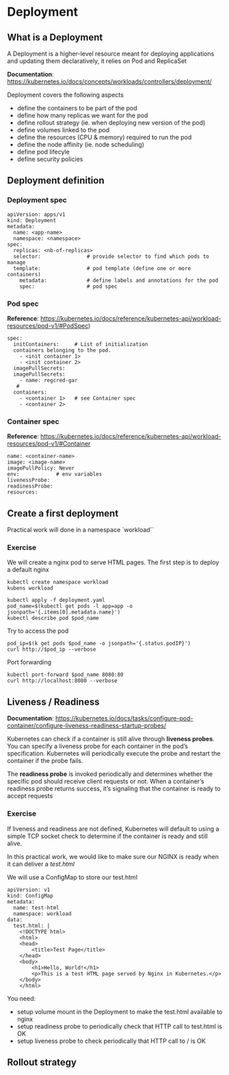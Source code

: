 # Deployment

## What is a Deployment 
A Deployment is a higher-level resource meant for deploying applications and
updating them declaratively, it relies on Pod and ReplicaSet 

**Documentation**: https://kubernetes.io/docs/concepts/workloads/controllers/deployment/


Deployment covers the following aspects
- define the containers to be part of the pod 
- define how many replicas we want for the pod
- define rollout strategy (ie. when deploying new version of the pod)
- define volumes linked to the pod
- define the resources (CPU & memory) required to run the pod
- define the node affinity (ie. node scheduling)
- define pod lifecyle
- define security policies


## Deployment definition

### Deployment spec

```
apiVersion: apps/v1
kind: Deployment
metadata:
  name: <app-name>
  namespace: <namespace>
spec:
  replicas: <nb-of-replicas>
  selector:               # provide selector to find which pods to manage
  template:               # pod template (define one or more containers)
    metadata:             # define labels and annotations for the pod
    spec:                 # pod spec
```

### Pod spec

**Reference**: https://kubernetes.io/docs/reference/kubernetes-api/workload-resources/pod-v1/#PodSpec)
```
spec:
  initContainers:     # List of initialization 
  containers belonging to the pod.
    - <init container 1>
    - <init container 2>
  imagePullSecrets:  
  imagePullSecrets:
    - name: regcred-gar
   #  
  containers:
    - <container 1>   # see Container spec
    - <container 2>
```

### Container spec


**Reference**: https://kubernetes.io/docs/reference/kubernetes-api/workload-resources/pod-v1/#Container
```
name: <container-name>
image: <image-name>
imagePullPolicy: Never
env:            # env variables
livenessProbe:
readinessProbe:
resources:
```


## Create a first deployment

Practical work will done in a namespace `workload``


### Exercise

We will create a nginx pod to serve HTML pages. 
The first step is to deploy a default nginx

```
kubectl create namespace workload
kubens workload
```


```
kubectl apply -f deployment.yaml
pod_name=$(kubectl get pods -l app=app -o jsonpath='{.items[0].metadata.name}')
kubectl describe pod $pod_name
```



Try to access the pod
```
pod_ip=$(k get pods $pod_name -o jsonpath='{.status.podIP}')
curl http://$pod_ip --verbose
```

Port forwarding
```
kubectl port-forward $pod_name 8080:80
curl http://localhost:8080 --verbose
```


## Liveness / Readiness

**Documentation**: https://kubernetes.io/docs/tasks/configure-pod-container/configure-liveness-readiness-startup-probes/

Kubernetes can check if a container is still alive through **liveness probes**. You can specify
a liveness probe for each container in the pod’s specification. Kubernetes will periodically
execute the probe and restart the container if the probe fails.

The **readiness probe** is invoked periodically and determines whether the specific
pod should receive client requests or not. When a container’s readiness probe returns
success, it’s signaling that the container is ready to accept requests


### Exercise

If liveness and readiness are not defined, Kubernetes will default to using a simple TCP socket check to determine if the container is ready and still alive.

In this practical work, we would like to make sure our NGINX is ready when it can deliver a *test.html*

We will use a ConfigMap to store our test.html

```
apiVersion: v1
kind: ConfigMap
metadata:
  name: test-html
  namespace: workload
data:
  test.html: |
    <!DOCTYPE html>
    <html>
    <head>
        <title>Test Page</title>
    </head>
    <body>
        <h1>Hello, World!</h1>
        <p>This is a test HTML page served by Nginx in Kubernetes.</p>
    </body>
    </html>
```

You need:
- setup volume mount in the Deployment to make the test.html available to nginx
- setup readiness probe to periodically check that HTTP call to test.html is OK
- setup liveness probe to check periodically that HTTP call to / is OK




## Rollout strategy


